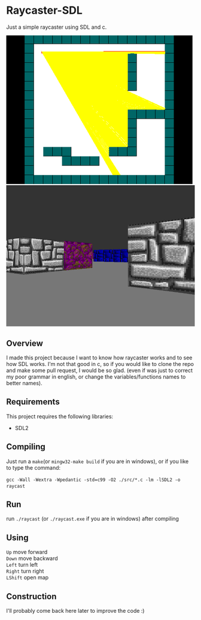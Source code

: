 # Raycaster-SDL
Just a simple raycaster using SDL and c.

<img src="./screenshots/ray.png" alt="ray"/>
<img src="./screenshots/3dray.png" alt="3d"/>

## Overview
I made this project because I want to know how raycaster works and to see how SDL works. I'm not that good in c, so if you would like to clone the repo and make some pull request, I would be so glad. (even if was just to correct my poor grammar in english, or change the variables/functions names to better names).

## Requirements
This project requires the following libraries:
<ul>
	<li>SDL2</li>
</ul>

## Compiling
Just run a `make`(or `mingw32-make build` if you are in windows), or if you like to type the command:

`gcc -Wall -Wextra -Wpedantic -std=c99 -O2 ./src/*.c -lm -lSDL2 -o raycast`

## Run
run `./raycast` (or `./raycast.exe` if you are in windows) after compiling

## Using 

`Up`        move forward<br/>
`Down`      move backward<br/>
`Left`      turn left<br/>
`Right`     turn right<br/>
`LShift`    open map<br/>

## Construction
I'll probably come back here later to improve the code :)


